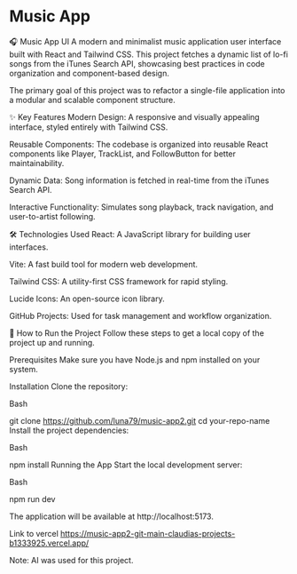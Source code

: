 ﻿# Music App
🎧 Music App UI
A modern and minimalist music application user interface built with React and Tailwind CSS. This project fetches a dynamic list of lo-fi songs from the iTunes Search API, showcasing best practices in code organization and component-based design.

The primary goal of this project was to refactor a single-file application into a modular and scalable component structure.

✨ Key Features
Modern Design: A responsive and visually appealing interface, styled entirely with Tailwind CSS.

Reusable Components: The codebase is organized into reusable React components like Player, TrackList, and FollowButton for better maintainability.

Dynamic Data: Song information is fetched in real-time from the iTunes Search API.

Interactive Functionality: Simulates song playback, track navigation, and user-to-artist following.

🛠️ Technologies Used
React: A JavaScript library for building user interfaces.

Vite: A fast build tool for modern web development.

Tailwind CSS: A utility-first CSS framework for rapid styling.

Lucide Icons: An open-source icon library.

GitHub Projects: Used for task management and workflow organization.

🚀 How to Run the Project
Follow these steps to get a local copy of the project up and running.

Prerequisites
Make sure you have Node.js and npm installed on your system.

Installation
Clone the repository:

Bash
      
git clone https://github.com/luna79/music-app2.git
cd your-repo-name
Install the project dependencies:

Bash

npm install
Running the App
Start the local development server:

Bash

npm run dev

The application will be available at http://localhost:5173.

Link to vercel https://music-app2-git-main-claudias-projects-b1333925.vercel.app/


Note: AI was used for this project.
